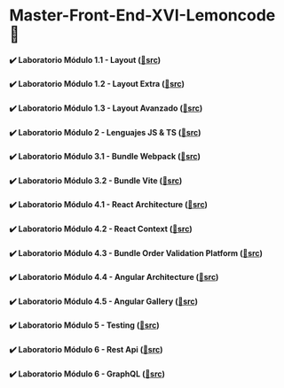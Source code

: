 # Master-Front-End-XVI-Lemoncode 🍋

#### ✔️ Laboratorio Módulo 1.1 - Layout ([📁src](/01.1%20-%20Lab%20-%20Layout/))

#### ✔️ Laboratorio Módulo 1.2 - Layout Extra ([📁src](/01.2%20-%20Lab%20-%20Layout%20-%20Extra/))

#### ✔️ Laboratorio Módulo 1.3 - Layout Avanzado ([📁src](/01.3%20-%20Lab%20-%20Layout%20-%20Avanzado/))

#### ✔️ Laboratorio Módulo 2 - Lenguajes JS & TS ([📁src](/02%20-%20Lab%20-%20Lenguajes/))

#### ✔️ Laboratorio Módulo 3.1 - Bundle Webpack ([📁src](https://github.com/oleojake/webpack-bundle))

#### ✔️ Laboratorio Módulo 3.2 - Bundle Vite ([📁src](https://github.com/oleojake/vite-bundle))

#### ✔️ Laboratorio Módulo 4.1 - React Architecture ([📁src](/04%20-%20Lab%20-%20React%20-%20Basic))

#### ✔️ Laboratorio Módulo 4.2 - React Context ([📁src](/04_Lab_React_Context))

#### ✔️ Laboratorio Módulo 4.3 - Bundle Order Validation Platform ([📁src](/04_Lab_React_Order_Detail_Challenge))

#### ✔️ Laboratorio Módulo 4.4 - Angular Architecture ([📁src](/04-lab-basic-pod-architecture-angular))

#### ✔️ Laboratorio Módulo 4.5 - Angular Gallery ([📁src](/04-lab-angular-gallery))

#### ✔️ Laboratorio Módulo 5 - Testing ([📁src](https://github.com/oleojake/05-testing-lab))

#### ✔️ Laboratorio Módulo 6 - Rest Api ([📁src](/06-rest-api))

#### ✔️ Laboratorio Módulo 6 - GraphQL ([📁src](/06-graphQL))
